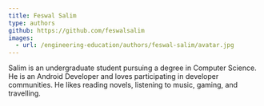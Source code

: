 ```yaml
---
title: Feswal Salim
type: authors
github: https://github.com/feswalsalim
images:
  - url: /engineering-education/authors/feswal-salim/avatar.jpg
---
```

Salim is an undergraduate student pursuing a degree in Computer Science. He is an Android Developer and loves participating in developer communities. He likes reading novels, listening to music, gaming, and travelling.
